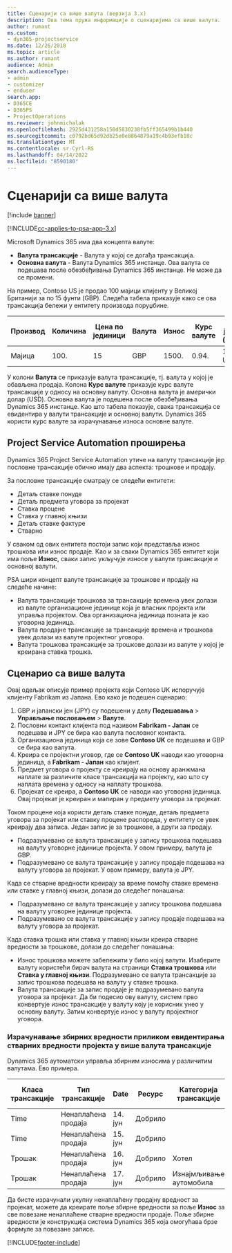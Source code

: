 ```yaml
---
title: Сценарији са више валута (верзија 3.x)
description: Ова тема пружа информације о сценаријима са више валута.
author: rumant
ms.custom:
- dyn365-projectservice
ms.date: 12/26/2018
ms.topic: article
ms.author: rumant
audience: Admin
search.audienceType:
- admin
- customizer
- enduser
search.app:
- D365CE
- D365PS
- ProjectOperations
ms.reviewer: johnmichalak
ms.openlocfilehash: 2925d431258a150d5830238fb5ff365499b1b440
ms.sourcegitcommit: c0792bd65d92db25e0e8864879a19c4b93efb10c
ms.translationtype: MT
ms.contentlocale: sr-Cyrl-RS
ms.lasthandoff: 04/14/2022
ms.locfileid: "8590180"
---
```

# <a name="multiple-currency-scenarios"></a>Сценарији са више валута

[!include [banner](../includes/psa-now-project-operations.md)]

[!INCLUDE[cc-applies-to-psa-app-3.x](../includes/cc-applies-to-psa-app-3x.md)]

Microsoft Dynamics 365 има два концепта валуте:

- **Валута трансакције** - Валута у којој се догађа трансакција. 
- **Основна валута** - Валута Dynamics 365 инстанце. Ова валута се подешава после обезбеђивања Dynamics 365 инстанце. Не може да се промени.

На пример, Contoso US је продао 100 мајици клијенту у Великој Британији за по 15 фунти (GBP). Следећа табела приказује како се ова трансакција бележи у ентитету производа поруџбине.

| Производ | Количина | Цена по јединици | Валута | Износ | Курс валуте | Цена по јединици (основна)| Износ (основни)|
|---------|----------|----------------|----------|--------|---------------|----------------------|--------------|
| Мајица | 100.      | 15             | GBP      | 1500.   | 0.94.          | 17,25 USD               | 1725 USD       |

У колони **Валута** се приказује валута трансакције, тј. валута у којој је обављена продаја. Колона **Курс валуте** приказује курс валуте трансакције у односу на основну валуту. Основна валута је амерички долар (USD). Основна валута је подешена после обезбеђивања Dynamics 365 инстанце.
Као што табела показује, свака трансакција се евидентира у валути трансакције и основној валути. Dynamics 365 користи курс валуте за израчунавање износа основне валуте.

## <a name="project-service-automation-extensions"></a>Project Service Automation проширења

Dynamics 365 Project Service Automation утиче на валуту трансакције јер пословне трансакције обично имају два аспекта: трошкове и продају.

За пословне трансакције сматрају се следећи ентитети:

- Детаљ ставке понуде
- Детаљ предмета уговора за пројекат
- Ставка процене
- Ставка у главној књизи
- Детаљ ставке фактуре
- Стварно

У сваком од ових ентитета постоји запис који представља износ трошкова или износ продаје. Као и за сваки Dynamics 365 ентитет који има поље **Износ**, сваки запис укључује износе у валути трансакције и основној валути. 

PSA шири концепт валуте трансакције за трошкове и продају на следеће начине:

- Валута трансакције трошкова за трансакције времена увек долази из валуте организационе јединице која је власник пројекта или управља пројектом. Ова организациона јединица позната је као уговорна јединица.
- Валута продајне трансакције за трансакције времена и трошкова увек долази из валуте пројектног уговора.
- Валута трошкова трансакције за трошкове долази из валуте у којој је креирана ставка трошка.

## <a name="multiple-currency-scenario"></a>Сценарио са више валута

Овај одељак описује пример пројекта који Contoso UK испоручује клијенту Fabrikam из Јапана. Ево како је подешен сценарио:

1. GBP и јапански јен (JPY) су подешени у делу **Подешавања** \> **Управљање пословањем** \> **Валуте**. 
2. Пословни контакт клијента под називом **Fabrikam - Јапан** се подешава и JPY се бира као валута пословног контакта.
3. Организациона јединица која се зове **Contoso UK** се подешава и GBP се бира као валута.
4. Креира се пројектни уговор, где се **Contoso UK** наводи као уговорна јединица, а **Fabrikam - Јапан** као клијент.
5. Предмет уговора о пројекту се креирају на основу аранжмана наплате за различите класе трансакција на пројекту, као што су наплата времена у односу на наплату трошкова.
6. Пројекат се креира, а **Contoso UK** се наводи као уговорна јединица. Овај пројекат је креиран и мапиран у предмету уговора за пројекат.


Током процене која користи детаљ ставке понуде, детаљ предмета уговора за пројекат или ставку процене распореда, у ентитету се увек креирају два записа. Један запис је за трошкове, а други за продају.

- Подразумевано се валута трансакције у запису трошкова подешава на валуту уговорне јединице пројекта. У овом примеру, валута је GBP.
- Подразумевано се валута трансакције у запису продаје подешава на валуту уговора за пројекат. У овом примеру, валута је JPY.

Када се стварне вредности креирају за време помоћу ставке времена или ставке у главној књизи, долази до следећег понашања:

- Подразумевано се валута трансакције у запису трошкова подешава на валуту уговорне јединице пројекта.
- Подразумевано се валута трансакције у запису продаје подешава на валуту уговора за пројекат.

Када ставка трошка или ставка у главној књизи креира стварне вредности за трошкове, долази до следећег понашања:

- Износ трошкова можете забележити у било којој валути. Изаберите валуту користећи бирач валута на страници **Ставка трошкова** или **Ставка у главној књизи**. Подразумевано се валута трансакције за запис трошкова подешава на валуту у ставке трошка. 
- Валута трансакције за запис продаје је подразумевано валута уговора за пројекат. Да би подесио ову валуту, систем прво конвертује износ трансакције у валуту коју је корисник унео у основну валуту. Затим конвертује износ у валуту пројектног уговора. 

### <a name="computing-roll-ups-when-project-actuals-are-recorded-in-multiple-transaction-currencies"></a>Израчунавање збирних вредности приликом евидентирања стварних вредности пројекта у више валута трансакције

Dynamics 365 аутоматски управља збирним износима у различитим валутама. Ево примера.

| Класа трансакције | Тип трансакције| Date   | Ресурс | Категорија трансакције | Количина | Цена по јединици | Износ      | Курс валуте | Износ (у основној валути) |
|-------------------|------------------|--------|----------|----------------------|----------|--------------|-------------|---------------|----------------|
| Time              | Ненаплаћена продаја   | 14. јун | Добрило  |                      | 8 часова    | 20.000 JPY    | 160.000 JPY | 123.           | 1300,81 USD    |
| Time              | Ненаплаћена продаја   | 15. јун | Добрило  |                      | 8 часова    | 20.000 JPY    | 160.000 JPY | 123.           | 1300,81 USD    |
| Трошак           | Ненаплаћена продаја   | 16. јун | Добрило  | Хотел                | 1 ea     | 250 EUR      | 250 EUR     | 0.94.          | 265,95 USD     |
| Трошак           | Ненаплаћена продаја   | 17. јун | Добрило  | Изнајмљивање аутомобила           | 1 ea     | 150 EUR      | 150 EUR     | 0.94.          | 159,57 USD     |

Да бисте израчунали укупну ненаплаћену продајну вредност за пројекат, можете да креирате поље збирне вредности за поље **Износ** за све повезане ненаплаћене стварне вредности продаје. Поље збирне вредности је конструкција система Dynamics 365 која омогућава брзе формуле за повезане записе.


[!INCLUDE[footer-include](../includes/footer-banner.md)]
